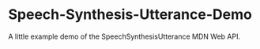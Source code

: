 # Speech-Synthesis-Utterance-Demo
A little example demo of the SpeechSynthesisUtterance MDN Web API.
